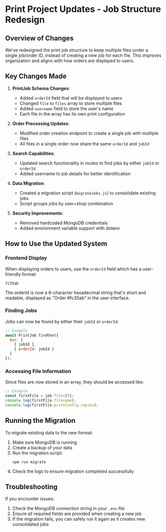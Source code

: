 # Print Project Updates - Job Structure Redesign

## Overview of Changes

We've redesigned the print job structure to keep multiple files under a single job/order ID, instead of creating a new job for each file. This improves organization and aligns with how orders are displayed to users.

## Key Changes Made

1. **PrintJob Schema Changes**:
   - Added `orderId` field that will be displayed to users
   - Changed `file` to `files` array to store multiple files
   - Added `username` field to store the user's name
   - Each file in the array has its own print configuration

2. **Order Processing Updates**:
   - Modified order creation endpoint to create a single job with multiple files
   - All files in a single order now share the same `orderId` and `jobId`

3. **Search Capabilities**:
   - Updated search functionality in routes to find jobs by either `jobId` or `orderId`
   - Added username to job details for better identification

4. **Data Migration**:
   - Created a migration script (`migrateJobs.js`) to consolidate existing jobs
   - Script groups jobs by user+shop combination

5. **Security Improvements**:
   - Removed hardcoded MongoDB credentials
   - Added environment variable support with dotenv

## How to Use the Updated System

### Frontend Display
When displaying orders to users, use the `orderId` field which has a user-friendly format:
```
fc35ab
```

The orderId is now a 6-character hexadecimal string that's short and readable, displayed as "Order #fc35ab" in the user interface.

### Finding Jobs
Jobs can now be found by either their `jobId` or `orderId`:
```javascript
// Example
await PrintJob.findOne({
  $or: [
    { jobId },
    { orderId: jobId }
  ]
});
```

### Accessing File Information
Since files are now stored in an array, they should be accessed like:
```javascript
// Example 
const firstFile = job.files[0];
console.log(firstFile.filename);
console.log(firstFile.printConfig.copies);
```

## Running the Migration

To migrate existing data to the new format:

1. Make sure MongoDB is running
2. Create a backup of your data
3. Run the migration script:
   ```
   npm run migrate
   ```
4. Check the logs to ensure migration completed successfully

## Troubleshooting

If you encounter issues:

1. Check the MongoDB connection string in your `.env` file
2. Ensure all required fields are provided when creating a new job
3. If the migration fails, you can safely run it again as it creates new consolidated jobs

